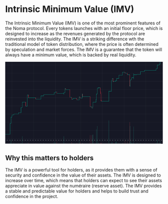 # Intrinsic Minimum Value (IMV)

The Intrinsic Minimum Value (IMV) is one of the most prominent features of the Noma protocol. Every tokens launches with an initial floor price, which is designed to increase as the revenues generated by the protocol are reinvested into the liquidity. The IMV is a striking difference wth the traditional model of token distribution, where the price is often determined by speculation and market forces. The IMV is a guarantee that the token will always have a minimum value, which is backed by real liquidity. 

![Intrinsic Minimum Value Concept](../public/assets/img/imv.png)

## Why this matters to holders

The IMV is a powerful tool for holders, as it provides them with a sense of security and confidence in the value of their assets. The IMV is designed to increase over time, which means that holders can expect to see their assets appreciate in value against the numéraire (reserve asset). The IMV provides a stable and predictable value for holders and helps to build trust and confidence in the project.

